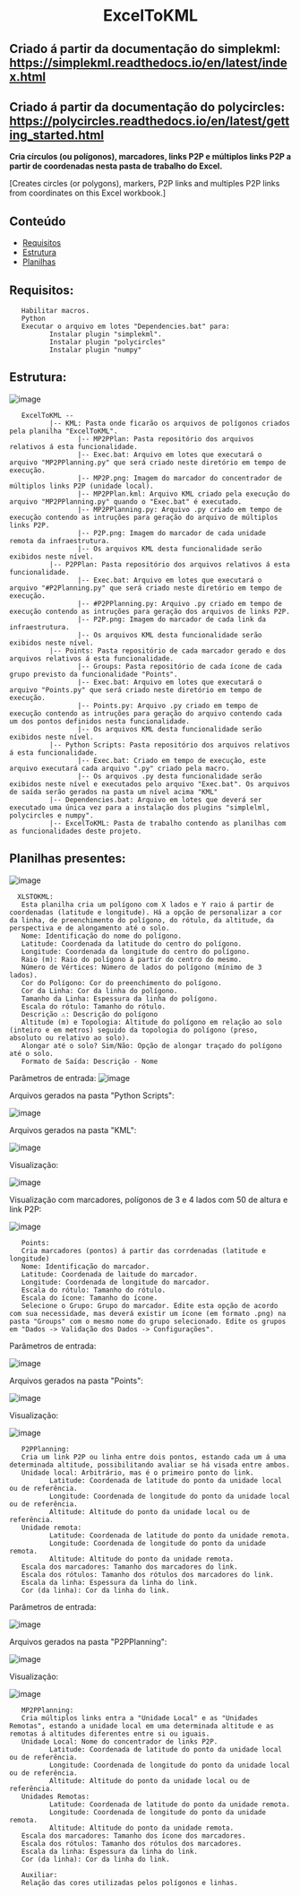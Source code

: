 # <h1 align=center>  ExcelToKML </h1>

## Criado á partir da documentação do simplekml: https://simplekml.readthedocs.io/en/latest/index.html
## Criado á partir da documentação do polycircles: https://polycircles.readthedocs.io/en/latest/getting_started.html
<strong> Cria círculos (ou polígonos), marcadores, links P2P e múltiplos links P2P a partir de coordenadas nesta pasta de trabalho do Excel.  </strong>

[Creates circles (or polygons), markers, P2P links and multiples P2P links from coordinates on this Excel workbook.]

## Conteúdo
- [Requisitos](#requisitos)
- [Estrutura](#estrutura)
- [Planilhas](#planilhas)

## Requisitos:
       Habilitar macros.
       Python
       Executar o arquivo em lotes "Dependencies.bat" para:
              Instalar plugin "simplekml".
              Instalar plugin "polycircles"
              Instalar plugin "numpy"
## Estrutura:
![image](https://github.com/Rhadsclei/ExcelToKML/assets/143188137/30896b82-4aed-4818-8cb3-e0af086f5146)

       ExcelToKML --       
              |-- KML: Pasta onde ficarão os arquivos de polígonos criados pela planilha "ExcelToKML".
                     |-- MP2PPlan: Pasta repositório dos arquivos relativos á esta funcionalidade.
                     |-- Exec.bat: Arquivo em lotes que executará o arquivo "MP2PPlanning.py" que será criado neste diretório em tempo de execução.
                     |-- MP2P.png: Imagem do marcador do concentrador de múltiplos links P2P (unidade local).
                     |-- MP2PPlan.kml: Arquivo KML criado pela execução do arquivo "MP2PPlanning.py" quando o "Exec.bat" é executado.
                     |-- MP2PPlanning.py: Arquivo .py criado em tempo de execução contendo as intruções para geração do arquivo de múltiplos links P2P.
                     |-- P2P.png: Imagem do marcador de cada unidade remota da infraestrutura.
                     |-- Os arquivos KML desta funcionalidade serão exibidos neste nível.
              |-- P2PPlan: Pasta repositório dos arquivos relativos á esta funcionalidade.
                     |-- Exec.bat: Arquivo em lotes que executará o arquivo "#P2Planning.py" que será criado neste diretório em tempo de execução.
                     |-- #P2PPlanning.py: Arquivo .py criado em tempo de execução contendo as intruções para geração dos arquivos de links P2P.
                     |-- P2P.png: Imagem do marcador de cada link da infraestrutura.
                     |-- Os arquivos KML desta funcionalidade serão exibidos neste nível.
              |-- Points: Pasta repositório de cada marcador gerado e dos arquivos relativos á esta funcionalidade.
                     |-- Groups: Pasta repositório de cada ícone de cada grupo previsto da funcionalidade "Points".
                     |-- Exec.bat: Arquivo em lotes que executará o arquivo "Points.py" que será criado neste diretório em tempo de execução.
                     |-- Points.py: Arquivo .py criado em tempo de execução contendo as intruções para geração do arquivo contendo cada um dos pontos definidos nesta funcionalidade.
                     |-- Os arquivos KML desta funcionalidade serão exibidos neste nível.
              |-- Python Scripts: Pasta repositório dos arquivos relativos á esta funcionalidade.
                     |-- Exec.bat: Criado em tempo de execução, este arquivo executará cada arquivo ".py" criado pela macro.
                     |-- Os arquivos .py desta funcionalidade serão exibidos neste nível e executados pelo arquivo "Exec.bat". Os arquivos de saída serão gerados na pasta um nível acima "KML"
              |-- Dependencies.bat: Arquivo em lotes que deverá ser executado uma única vez para a instalação dos plugins "simplelml, polycircles e numpy".
              |-- ExcelToKML: Pasta de trabalho contendo as planilhas com as funcionalidades deste projeto.




## Planilhas presentes: 

![image](https://github.com/Rhadsclei/ExcelToKML/assets/143188137/a492a5b5-c8b2-41de-ac76-b85e73567c53)

      XLSTOKML:
       Esta planilha cria um polígono com X lados e Y raio á partir de coordenadas (latitude e longitude). Há a opção de personalizar a cor da linha, de preenchimento do polígono, do rótulo, da altitude, da perspectiva e de alongamento até o solo.
       Nome: Identificação do nome do polígono.
       Latitude: Coordenada da latitude do centro do polígono.
       Longitude: Coordenada da longitude do centro do polígono.
       Raio (m): Raio do polígono á partir do centro do mesmo.	
       Número de Vértices: Número de lados do polígono (mínimo de 3 lados).
       Cor do Polígono: Cor do preenchimento do polígono.	
       Cor da Linha: Cor da linha do polígono.
       Tamanho da Linha: Espessura da linha do polígono.
       Escala do rótulo: Tamanho do rótulo.
       Descrição ⚠: Descrição do polígono
       Altitude (m) e Topologia: Altitude do polígono em relação ao solo (inteiro e em metros) seguido da topologia do polígono (preso, absoluto ou relativo ao solo).
       Alongar até o solo? Sim/Não: Opção de alongar traçado do polígono até o solo.
       Formato de Saída: Descrição - Nome
       
Parâmetros de entrada:
![image](https://github.com/Rhadsclei/ExcelToKML/assets/143188137/67459519-17df-4486-bf09-e112277dbcca)
       
Arquivos gerados na pasta "Python Scripts":

![image](https://github.com/Rhadsclei/ExcelToKML/assets/143188137/df0a9fa3-ce37-491f-ac39-732c03e5059c)

Arquivos gerados na pasta "KML":

![image](https://github.com/Rhadsclei/ExcelToKML/assets/143188137/d94d3bf2-885b-4d13-a078-ccf433a00346)

       
Visualização:

![image](https://github.com/Rhadsclei/ExcelToKML/assets/143188137/20f0ba5f-5e18-4d35-976b-e2be86c9a087)


Visualização com marcadores, polígonos de 3 e 4 lados com 50 de altura e link P2P:

![image](https://github.com/Rhadsclei/ExcelToKML/assets/143188137/ca9a85c4-315a-4365-a4a1-8f868aafe681)


       Points:
       Cria marcadores (pontos) á partir das corrdenadas (latitude e longitude)
       Nome: Identificação do marcador.
       Latitude: Coordenada de laitude do marcador.
       Longitude: Coordenada de longitude do marcador.
       Escala do rótulo: Tamanho do rótulo.
       Escala do ícone: Tamanho do ícone.
       Selecione o Grupo: Grupo do marcador. Edite esta opção de acordo com sua necessidade, mas deverá existir um ícone (em formato .png) na pasta "Groups" com o mesmo nome do grupo selecionado. Edite os grupos em "Dados -> Validação dos Dados -> Configurações".
Parâmetros de entrada:

![image](https://github.com/Rhadsclei/ExcelToKML/assets/143188137/c47abde4-4694-449b-bb4f-ab1f6e988a0a)

Arquivos gerados na pasta "Points":

![image](https://github.com/Rhadsclei/ExcelToKML/assets/143188137/78785434-98ae-405c-b50b-a2ac5f0cd99d)

Visualização:

![image](https://github.com/Rhadsclei/ExcelToKML/assets/143188137/a9ce2dbe-9a61-4366-b1ce-ce6ff5e1ce54)


       P2PPlanning:
       Cria um link P2P ou linha entre dois pontos, estando cada um á uma determinada altitude, possibilitando avaliar se há visada entre ambos.
       Unidade local: Arbitrário, mas é o primeiro ponto do link.
              Latitude: Coordenada de latitude do ponto da unidade local ou de referência.
              Longitude: Coordenada de longitude do ponto da unidade local ou de referência.
              Altitude: Altitude do ponto da unidade local ou de referência.
       Unidade remota:
              Latitude: Coordenada de latitude do ponto da unidade remota.
              Longitude: Coordenada de longitude do ponto da unidade remota.
              Altitude: Altitude do ponto da unidade remota.
       Escala dos marcadores: Tamanho dos marcadores do link.
       Escala dos rótulos: Tamanho dos rótulos dos marcadores do link.
       Escala da linha: Espessura da linha do link.
       Cor (da linha): Cor da linha do link.
       
Parâmetros de entrada:

![image](https://github.com/Rhadsclei/ExcelToKML/assets/143188137/e7312a27-7c07-467b-bdb8-6c40585a6ff8)


Arquivos gerados na pasta "P2PPlanning":

![image](https://github.com/Rhadsclei/ExcelToKML/assets/143188137/fb94e41f-2963-4cd6-9cf6-9813191815e0)


Visualização:

![image](https://github.com/Rhadsclei/ExcelToKML/assets/143188137/2996f2e8-bac2-4525-b390-fd8fdacec6f9)


       MP2PPlanning:
       Cria múltiplos links entra a "Unidade Local" e as "Unidades Remotas", estando a unidade local em uma determinada altitude e as remotas á altitudes diferentes entre si ou iguais.
       Unidade Local: Nome do concentrador de links P2P.
              Latitude: Coordenada de latitude do ponto da unidade local ou de referência.
              Longitude: Coordenada de longitude do ponto da unidade local ou de referência.
              Altitude: Altitude do ponto da unidade local ou de referência.
       Unidades Remotas: 
              Latitude: Coordenada de latitude do ponto da unidade remota.
              Longitude: Coordenada de longitude do ponto da unidade remota.
              Altitude: Altitude do ponto da unidade remota.
       Escala dos marcadores: Tamanho dos ícone dos marcadores.
       Escala dos rótulos: Tamanho dos rótulos dos marcadores.
       Escala da linha: Espessura da linha do link.
       Cor (da linha): Cor da linha do link.

       Auxiliar:
       Relação das cores utilizadas pelos polígonos e linhas.


